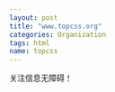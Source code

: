 ```yaml
---
layout: post
title: "www.topcss.org"
categories: Organization
tags: html
name: topcss
---
```


关注信息无障碍！
